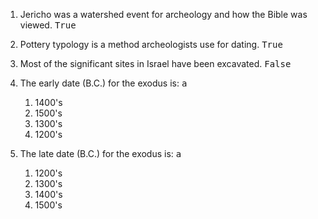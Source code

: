 ---
---

1. Jericho was a watershed event for archeology and how the Bible was viewed. <samp>True</samp>

2. Pottery typology is a method archeologists use for dating. <samp>True</samp>

3. Most of the significant sites in Israel have been excavated. <samp>False</samp>

4. The early date (B.C.) for the exodus is: <samp>a</samp>
   1. 1400's
   2. 1500's
   3. 1300's
   4. 1200's

5. The late date (B.C.) for the exodus is: <samp>a</samp>
   1. 1200's
   2. 1300's
   3. 1400's
   4. 1500's